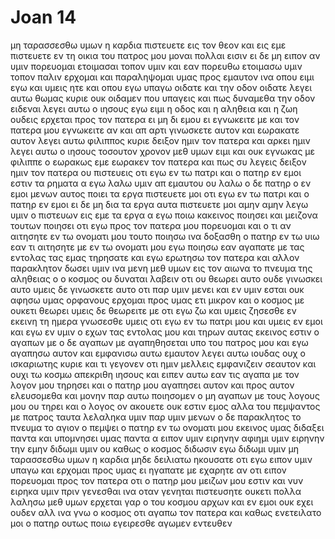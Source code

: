 # Joan 14
μη ταρασσεσθω υμων η καρδια πιστευετε εις τον θεον και εις εμε πιστευετε
εν τη οικια του πατρος μου μοναι πολλαι εισιν ει δε μη ειπον αν υμιν πορευομαι ετοιμασαι τοπον υμιν
και εαν πορευθω ετοιμασω  υμιν τοπον παλιν ερχομαι
 και παραληψομαι υμας προς εμαυτον ινα οπου ειμι εγω και υμεις ητε
και οπου εγω υπαγω οιδατε και την οδον οιδατε
λεγει αυτω θωμας κυριε ουκ οιδαμεν που υπαγεις και πως δυναμεθα την οδον ειδεναι
λεγει αυτω ο ιησους εγω ειμι η οδος και η αληθεια και η ζωη ουδεις ερχεται προς τον πατερα ει μη δι εμου
ει εγνωκειτε με και τον πατερα μου εγνωκειτε αν και απ αρτι γινωσκετε αυτον και εωρακατε αυτον
λεγει αυτω φιλιππος κυριε δειξον ημιν τον πατερα και αρκει ημιν
λεγει αυτω ο ιησους τοσουτον χρονον μεθ υμων ειμι και ουκ εγνωκας με φιλιππε ο εωρακως εμε εωρακεν τον πατερα και πως συ λεγεις δειξον ημιν τον πατερα
ου πιστευεις οτι εγω εν τω πατρι και ο πατηρ εν εμοι εστιν τα ρηματα α εγω λαλω υμιν απ εμαυτου ου λαλω ο δε πατηρ ο εν εμοι μενων αυτος ποιει τα εργα
πιστευετε μοι οτι εγω εν τω πατρι και ο πατηρ εν εμοι ει δε μη δια τα εργα αυτα πιστευετε μοι
αμην αμην λεγω υμιν ο πιστευων εις εμε τα εργα α εγω ποιω κακεινος ποιησει και μειζονα τουτων ποιησει οτι εγω προς τον πατερα μου πορευομαι
και ο τι αν αιτησητε εν τω ονοματι μου τουτο ποιησω ινα δοξασθη ο πατηρ εν τω υιω
εαν τι αιτησητε με  εν τω ονοματι μου εγω ποιησω
εαν αγαπατε με τας εντολας τας εμας τηρησατε
και εγω ερωτησω τον πατερα και αλλον παρακλητον δωσει υμιν ινα μενη μεθ υμων εις τον αιωνα
το πνευμα της αληθειας ο ο κοσμος ου δυναται λαβειν οτι ου θεωρει αυτο ουδε γινωσκει αυτο υμεις δε γινωσκετε αυτο οτι παρ υμιν μενει και εν υμιν εσται
ουκ αφησω υμας ορφανους ερχομαι προς υμας
ετι μικρον και ο κοσμος με ουκετι θεωρει υμεις δε θεωρειτε με οτι εγω ζω και υμεις ζησεσθε
εν εκεινη τη ημερα γνωσεσθε υμεις οτι εγω εν τω πατρι μου και υμεις εν εμοι και εγω εν υμιν
ο εχων τας εντολας μου και τηρων αυτας εκεινος εστιν ο αγαπων με ο δε αγαπων με αγαπηθησεται υπο του πατρος μου και εγω αγαπησω αυτον και εμφανισω αυτω εμαυτον
λεγει αυτω ιουδας ουχ ο ισκαριωτης κυριε και τι γεγονεν οτι ημιν μελλεις εμφανιζειν σεαυτον και ουχι τω κοσμω
απεκριθη ιησους και ειπεν αυτω εαν τις αγαπα με τον λογον μου τηρησει και ο πατηρ μου αγαπησει αυτον και προς αυτον ελευσομεθα και μονην παρ αυτω ποιησομεν
ο μη αγαπων με τους λογους μου ου τηρει και ο λογος ον ακουετε ουκ εστιν εμος αλλα του πεμψαντος με πατρος
ταυτα λελαληκα υμιν παρ υμιν μενων
ο δε παρακλητος το πνευμα το αγιον ο πεμψει ο πατηρ εν τω ονοματι μου εκεινος υμας διδαξει παντα και υπομνησει υμας παντα α ειπον υμιν
ειρηνην αφιημι υμιν ειρηνην την εμην διδωμι υμιν ου καθως ο κοσμος διδωσιν εγω διδωμι υμιν μη ταρασσεσθω υμων η καρδια μηδε δειλιατω
ηκουσατε οτι εγω ειπον υμιν υπαγω και ερχομαι προς υμας ει ηγαπατε με εχαρητε αν οτι ειπον πορευομαι προς τον πατερα οτι ο πατηρ μου μειζων μου εστιν
και νυν ειρηκα υμιν πριν γενεσθαι ινα οταν γενηται πιστευσητε
ουκετι πολλα λαλησω μεθ υμων ερχεται γαρ ο του κοσμου αρχων και εν εμοι ουκ εχει ουδεν
αλλ ινα γνω ο κοσμος οτι αγαπω τον πατερα και καθως ενετειλατο μοι ο πατηρ ουτως ποιω εγειρεσθε αγωμεν εντευθεν
